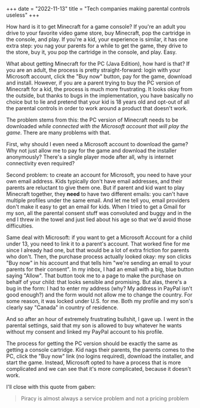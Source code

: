 +++
date = "2022-11-13"
title = "Tech companies making parental controls useless"
+++

How hard is it to get Minecraft for a game console?
If you're an adult you drive to your favorite video game store, buy Minecraft, pop the cartridge in the console, and play.
If you're a kid, your experience is similar, it has one extra step: you nag your parents for a while to get the game, they drive to the store, buy it, you pop the cartridge in the console, and play.
Easy.

What about getting Minecraft for the PC (Java Edition), how hard is that?
If you are an adult, the process is pretty straight-forward: login with your Microsoft account, click the "Buy now" button, pay for the game, download and install.
However, if you are a parent trying to buy the PC version of Minecraft for a kid, the process is much more frustrating.
It looks okay from the outside, but thanks to bugs in the implementation, you have basically no choice but to lie and pretend that your kid is 18 years old and opt-out of all the parental controls in order to work around a product that doesn't work.

The problem stems from this: the PC version of Minecraft needs to be downloaded _while connected with the Microsoft account that will play the game_.
There are many problems with that.

First, why should I even need a Microsoft account to download the game?
Why not just allow me to pay for the game and download the installer anonymously?
There's a single player mode after all, why is internet connectivity even required?

Second problem: to create an account for Microsoft, you need to have your own email address.
Kids typically don't have email addresses, and their parents are reluctant to give them one.
But if parent and kid want to play Minecraft together, they **need** to have two different emails: you can't have multiple profiles under the same email.
And let me tell you, email providers don't make it easy to get an email for kids.
When I tried to get a Gmail for my son, all the parental consent stuff was convoluted and buggy and in the end I threw in the towel and just lied about his age so that we'd avoid those difficulties.

Same deal with Microsoft: if you want to get a Microsoft Account for a child under 13, you need to link it to a parent's account.
That worked fine for me since I already had one, but that would be a lot of extra friction for parents who don't.
Then, the purchase process actually looked okay: my son clicks "Buy now" in his account and that tells him "we're sending an email to your parents for their consent".
In my inbox, I had an email with a big, blue button saying "Allow".
That button took me to a page to make the purchase on behalf of your child: that looks sensible and promising.
But alas, there's a bug in the form: I had to enter my address (why? My address in PayPal isn't good enough?) and the form would not allow me to change the country.
For some reason, it was locked under U.S. for me.
Both my profile and my son's clearly say "Canada" in country of residence.

And so after an hour of extremely frustrating bullshit, I gave up.
I went in the parental settings, said that my son is allowed to buy whatever he wants without my consent and linked my PayPal account to his profile.

The process for getting the PC version should be exactly the same as getting a console cartridge.
Kid nags their parents, the parents comes to the PC, click the "Buy now" link (no logins required), download the installer, and start the game.
Instead, Microsoft opted to have a process that is more complicated and we can see that it's more complicated, because it doesn't work.

I'll close with this quote from gaben:

> Piracy is almost always a service problem and not a pricing problem
